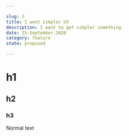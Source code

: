 ```yaml
---

slug: 2
title: I want simpler UX
description: I want to get simpler something.
date: 25-September-2020
category: feature
state: proposed

---
```


# h1

## h2

### h3

Normal text
